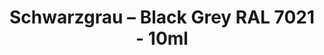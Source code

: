 ---
layout: product
title: "Schwarzgrau – Black Grey  RAL 7021 - 10ml"
price: "330" 
desc: "Nitro 10mL"
img_path: "/assets/img/RC341.webp"
brand: "AK "
available: true
special_offer: false
new: true
soon: false
cat: "020000"
subcat: "020200"
subsubcat: "020201"
sifra: "RC341"
popular: false
spec: false
---